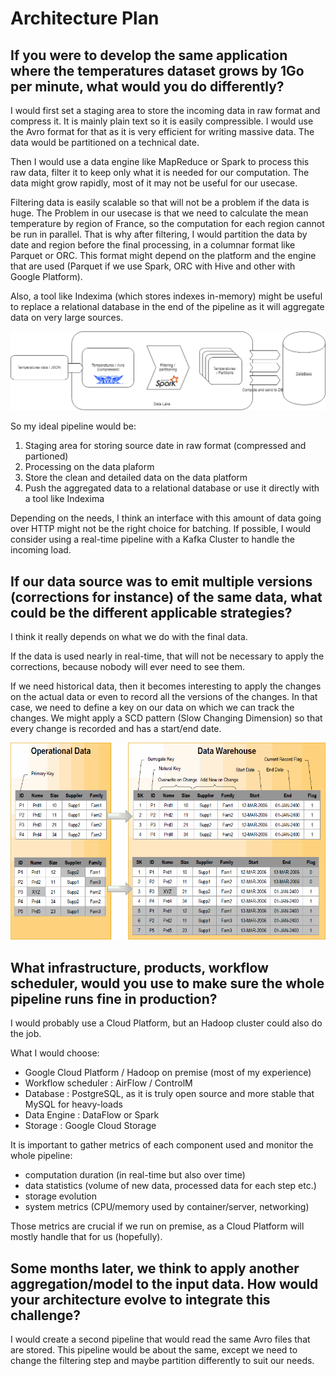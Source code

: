 # Architecture Plan
## If you were to develop the same application where the temperatures dataset grows by 1Go per minute, what would you do differently?

I would first set a staging area to store the incoming data in raw format and compress it. It is mainly plain text so it is easily compressible. I would use the Avro format for that as it is very efficient for writing massive data. The data would be partitioned on a technical date.

Then I would use a data engine like MapReduce or Spark to process this raw data, filter it to keep only what it is needed for our computation. The data might grow rapidly, most of it may not be useful for our usecase.

Filtering data is easily scalable so that will not be a problem if the data is huge. The Problem in our usecase is that we need to calculate the mean temperature by region of France, so the computation for each region cannot be run in parallel. That is why after filtering, I would partition the data by date and region before the final processing, in a columnar format like Parquet or ORC. This format might depend on the platform and the engine that are used (Parquet if we use Spark, ORC with Hive and other with Google Platform).

Also, a tool like Indexima (which stores indexes in-memory) might be useful to replace a relational database in the end of the pipeline as it will aggregate data on very large sources.

![](/images/schema1.png)

So my ideal pipeline would be:
1. Staging area for storing source date in raw format (compressed and partioned)
2. Processing on the data plaform
3. Store the clean and detailed data on the data platform
4. Push the aggregated data to a relational database or use it directly with a tool like Indexima

Depending on the needs, I think an interface with this amount of data going over HTTP might not be the right choice for batching. If possible, I would consider using a real-time pipeline with a Kafka Cluster to handle the incoming load. 

## If our data source was to emit multiple versions (corrections for instance) of the same data, what could be the different applicable strategies?

I think it really depends on what we do with the final data. 

If the data is used nearly in real-time, that will not be necessary to apply the corrections, because nobody will ever need to see them.

If we need historical data, then it becomes interesting to apply the changes on the actual data or even to record all the versions of the changes. In that case, we need to define a key on our data on which we can track the changes. We might apply a SCD pattern (Slow Changing Dimension) so that every change is recorded and has a start/end date.

![](/images/scd_example.gif)

## What infrastructure, products, workflow scheduler, would you use to make sure the whole pipeline runs fine in production?

I would probably use a Cloud Platform, but an Hadoop cluster could also do the job.

What I would choose:
- Google Cloud Platform / Hadoop on premise (most of my experience)
- Workflow scheduler : AirFlow / ControlM
- Database : PostgreSQL, as it is truly open source and more stable that MySQL for heavy-loads
- Data Engine : DataFlow or Spark
- Storage : Google Cloud Storage

It is important to gather metrics of each component used and monitor the whole pipeline:
- computation duration (in real-time but also over time)
- data statistics (volume of new data, processed data for each step etc.)
- storage evolution
- system metrics (CPU/memory used by container/server, networking)

Those metrics are crucial if we run on premise, as a Cloud Platform will mostly handle that for us (hopefully).

## Some months later, we think to apply another aggregation/model to the input data. How would your architecture evolve to integrate this challenge?

I would create a second pipeline that would read the same Avro files that are stored. This pipeline would be about the same, except we need to change the filtering step and maybe partition differently to suit our needs.
